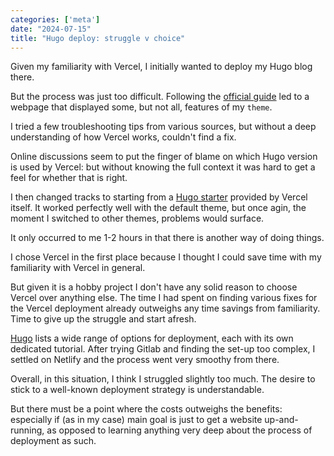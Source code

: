 ```yaml
---
categories: ['meta']
date: "2024-07-15"
title: "Hugo deploy: struggle v choice"
---
```


Given my familiarity with Vercel, I initially wanted to deploy my Hugo blog there.

But the process was just too difficult.  Following the [official guide](https://vercel.com/guides/deploying-hugo-with-vercel) led to a webpage that displayed some, but not all, features of my ```theme```.  

I tried a few troubleshooting tips from various sources, but without a deep understanding of how Vercel works, couldn't find a fix.  

Online discussions seem to put the finger of blame on which Hugo version is used by Vercel: but without knowing the full context it was hard to get a feel for whether that is right.

I then changed tracks to starting from a [Hugo starter](https://vercel.com/templates/hugo/hugo) provided by Vercel itself.  It worked perfectly well with the default theme, but once agin, the moment I switched to other themes, problems would surface.

It only occurred to me 1-2 hours in that there is another way of doing things.

I chose Vercel in the first place because I thought I could save time with my familiarity with Vercel in general.  

But given it is a hobby project I don't have any solid reason to choose Vercel over anything else.  The time I had spent on finding various fixes for the Vercel deployment already outweighs any time savings from familiarity.  Time to give up the struggle and start afresh.

[Hugo](https://gohugo.io/hosting-and-deployment/hugo-deploy/) lists a wide range of options for deployment, each with its own dedicated tutorial.  After trying Gitlab and finding the set-up too complex, I settled on Netlify and the process went very smoothy from there.

Overall, in this situation, I think I struggled slightly too much.  The desire to stick to a well-known deployment strategy is understandable. 

But there must be a point where the costs outweighs the benefits: especially if (as in my case) main goal is just to get a website up-and-running, as opposed to learning anything very deep about the process of deployment as such.